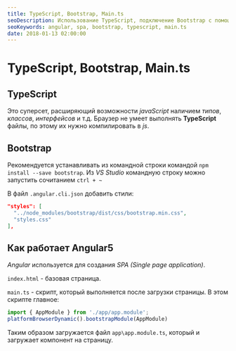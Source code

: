 ```yaml
---
title: TypeScript, Bootstrap, Main.ts
seoDescription: Использование TypeScript, подключение Bootstrap с помощью npm и роль файла main.ts
seoKeywords: angular, spa, bootstrap, typescript, main.ts
date: 2018-01-13 02:00:00
---
```

# TypeScript, Bootstrap, Main.ts

## TypeScript

Это суперсет, расширяющий возможности *javaScript* наличием *типов*, *классов*, *интерфейсов* и т.д. Браузер не умеет выполнять **TypeScript** файлы, по этому их нужно компилировать в *js*.

## Bootstrap

Рекомендуется устанавливать из командной строки командой `npm install --save bootstrap`. Из *VS Studio* командную строку можно запустить сочитанием `ctrl + ~`

В файл `.angular.cli.json` добавить стили:

```json
"styles": [
  "../node_modules/bootstrap/dist/css/bootstrap.min.css",
  "styles.css"
],
```

## Как работает Angular5

*Angular* используется для создания *SPA (Single page application)*.

`index.html` - базовая страница.

`main.ts` - скрипт, который выполняется после загрузки страницы. В этом скрипте главное: 

```js
import { AppModule } from './app/app.module'; 
platformBrowserDynamic().bootstrapModule(AppModule)
```

Таким образом загружается файл `app\app.module.ts`, который и загружает компонент на страницу.
